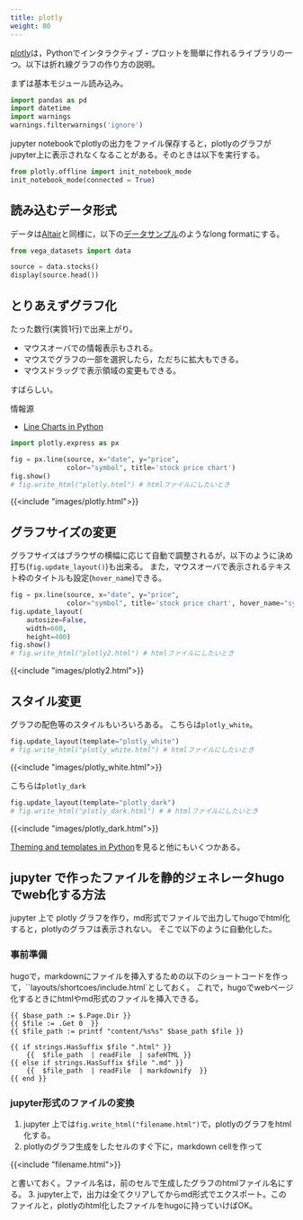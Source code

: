 ```yaml
---
title: plotly
weight: 80
---
```


[plotly](https://plotly.com/)は，Pythonでインタラクティブ・プロットを簡単に作れるライブラリの一つ。以下は折れ線グラフの作り方の説明。

まずは基本モジュール読み込み。


```python
import pandas as pd
import datetime
import warnings
warnings.filterwarnings('ignore')
```

jupyter notebookでplotlyの出力をファイル保存すると，plotlyのグラフがjupyter上に表示されなくなることがある。そのときは以下を実行する。


```python
from plotly.offline import init_notebook_mode
init_notebook_mode(connected = True)
```

## 読み込むデータ形式

データは[Altair](../Altair)と同様に，以下の[データサンプル](https://altair-viz.github.io/user_guide/data.html)のようなlong formatにする。


```python
from vega_datasets import data

source = data.stocks()
display(source.head())
```

## とりあえずグラフ化

たった数行(実質1行)で出来上がり。

- マウスオーバでの情報表示もされる。
- マウスでグラフの一部を選択したら，ただちに拡大もできる。
- マウスドラッグで表示領域の変更もできる。

すばらしい。

情報源
- [Line Charts in Python
](https://plotly.com/python/line-charts/)


```python
import plotly.express as px

fig = px.line(source, x="date", y="price",
              color="symbol", title='stock price chart')
fig.show()
# fig.write_html("plotly.html") # htmlファイルにしたいとき
```

{{<include "images/plotly.html">}}

## グラフサイズの変更

グラフサイズはブラウザの横幅に応じて自動で調整されるが，以下のように決め打ち(`fig.update_layout()`)も出来る。
また，マウスオーバで表示されるテキスト枠のタイトルも設定(`hover_name`)できる。


```python
fig = px.line(source, x="date", y="price",
              color="symbol", title='stock price chart', hover_name="symbol")
fig.update_layout(
    autosize=False,
    width=600,
    height=400)
fig.show()
# fig.write_html("plotly2.html") # htmlファイルにしたいとき
```

{{<include "images/plotly2.html">}}

## スタイル変更

グラフの配色等のスタイルもいろいろある。
こちらは`plotly_white`。


```python
fig.update_layout(template="plotly_white")
# fig.write_html("plotly_white.html") # htmlファイルにしたいとき
```

{{<include "images/plotly_white.html">}}

こちらは`plotly_dark`


```python
fig.update_layout(template="plotly_dark")
# fig.write_html("plotly_dark.html") # # htmlファイルにしたいとき
```

{{<include "images/plotly_dark.html">}}

[Theming and templates in Python](https://plotly.com/python/templates/)を見ると他にもいくつかある。

## jupyter で作ったファイルを静的ジェネレータhugoでweb化する方法

jupyter 上で plotly グラフを作り，md形式でファイルで出力してhugoでhtml化すると，plotlyのグラフは表示されない。
そこで以下のように自動化した。

### 事前準備

hugoで，markdownにファイルを挿入するための以下のショートコードを作って，``layouts/shortcoes/include.html`としておく。
これで，hugoでwebページ化するときにhtmlやmd形式のファイルを挿入できる。

```
{{ $base_path := $.Page.Dir }}
{{ $file := .Get 0  }}
{{ $file_path := printf "content/%s%s" $base_path $file }}

{{ if strings.HasSuffix $file ".html" }}
    {{  $file_path  | readFile  | safeHTML }}
{{ else if strings.HasSuffix $file ".md" }}
    {{  $file_path  | readFile  | markdownify  }}
{{ end }}
```

### jupyter形式のファイルの変換

1. jupyter 上では`fig.write_html("filename.html")`で，plotlyのグラフをhtml化する。
2. plotlyのグラフ生成をしたセルのすぐ下に，markdown cellを作って 

{{&lt;include "filename.html"&gt;}} 
  


と書いておく。ファイル名は，前のセルで生成したグラフのhtmlファイル名にする。
3. jupyter上で，出力は全てクリアしてからmd形式でエクスポート。このファイルと，plotlyのhtml化したファイルをhugoに持っていけばOK。
